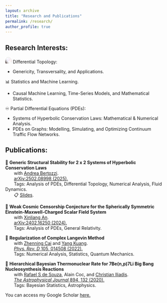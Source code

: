 ```yaml
---
layout: archive
title: "Research and Publications"
permalink: /research/
author_profile: true
---
```


## **Research Interests:**

<img src="/images/transverse.png"
     alt="Amazon"
     width="20"
     height="20"
     loading="lazy"/> Differential Topology:
   - Genericity, Transversality, and Applications.

📊 Statistics and Machine Learning.
  -  Causal Machine Learning, Time-Series Models, and Mathematical Statistics.

♾️ Partial Differential Equations (PDEs):
  -  Systems of Hyperbolic Conservation Laws: Mathematical & Numerical Analysis.
  -  PDEs on Graphs: Modelling, Simulating, and Optimizing Continuum Traffic Flow Networks.

## **Publications:**

📜 **Generic Structural Stability for 2 x 2 Systems of Hyperbolic Conservation Laws** <br>
&nbsp;&nbsp;&nbsp;&nbsp;&nbsp;&nbsp; with [Andrea Bertozzi](https://scholar.google.com/citations?user=VJPRn1oAAAAJ). <br>
&nbsp;&nbsp;&nbsp;&nbsp;&nbsp;&nbsp; [arXiv:2502.08998 (2025).](https://arxiv.org/pdf/2502.08998) <br>
&nbsp;&nbsp;&nbsp;&nbsp;&nbsp;&nbsp; Tags: Analysis of PDEs, Differential Topology, Numerical Analysis, Fluid Dynamics. <br>
&nbsp;&nbsp;&nbsp;&nbsp;&nbsp;&nbsp; 📋 [Slides](https://maxtanhk.com/files/Slides/Generic_Structural_Stability_Slides.pdf).

📜 **Weak Cosmic Censorship Conjecture for the Spherically Symmetric Einstein-Maxwell-Charged Scalar Field System** <br>
&nbsp;&nbsp;&nbsp;&nbsp;&nbsp;&nbsp; with [Xinliang An](https://scholar.google.com/citations?hl=en&user=RNWt0QUAAAAJ). <br>
&nbsp;&nbsp;&nbsp;&nbsp;&nbsp;&nbsp; [arXiv:2402.16250 (2024).](https://arxiv.org/abs/2402.16250) <br>
&nbsp;&nbsp;&nbsp;&nbsp;&nbsp;&nbsp; Tags: Analysis of PDEs, General Relativity.

📜 **Regularization of Complex Langevin Method** <br>
&nbsp;&nbsp;&nbsp;&nbsp;&nbsp;&nbsp; with [Zhenning Cai](https://blog.nus.edu.sg/matcz/) and [Yang Kuang](https://scholar.google.com/citations?user=kA4bMCUAAAAJ&hl=en). <br>
&nbsp;&nbsp;&nbsp;&nbsp;&nbsp;&nbsp; [*Phys. Rev. D* 105, 014508 (2022).](https://journals.aps.org/prd/abstract/10.1103/PhysRevD.105.014508) <br>
&nbsp;&nbsp;&nbsp;&nbsp;&nbsp;&nbsp; Tags: Numerical Analysis, Statistics, Quantum Mechanics.

📜 **Hierarchical Bayesian Thermonuclear Rate for 7Be(n,p)7Li Big Bang Nucleosynthesis Reactions**  <br>
&nbsp;&nbsp;&nbsp;&nbsp;&nbsp;&nbsp; with [Rafael S de Souza](https://www.rafaelsdesouza.com/), Alain Coc, and [Christian Iliadis](https://iliadis.web.unc.edu/). <br>
&nbsp;&nbsp;&nbsp;&nbsp;&nbsp;&nbsp; [*The Astrophysical Journal* 894, 132 (2020).](https://iopscience.iop.org/article/10.3847/1538-4357/ab88aa?fbclid=IwAR3qH-4IICuVKeaaXZv3hYx7ZWPFDk4syzfu7hV6oZpES-5fcJTH1xhfym0) <br>
&nbsp;&nbsp;&nbsp;&nbsp;&nbsp;&nbsp; Tags: Bayesian Statistics, Astrophysics.

You can access my Google Scholar [here.](https://scholar.google.com/citations?user=lpeOdG4AAAAJ&hl=en)
